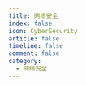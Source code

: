 ```yaml
---
title: 网络安全
index: false
icon: CyberSecurity
article: false
timeline: false
comment: false
category:
  - 网络安全
---
```


<div class="catalog-display-container">
  <Catalog hideHeading />
</div>
